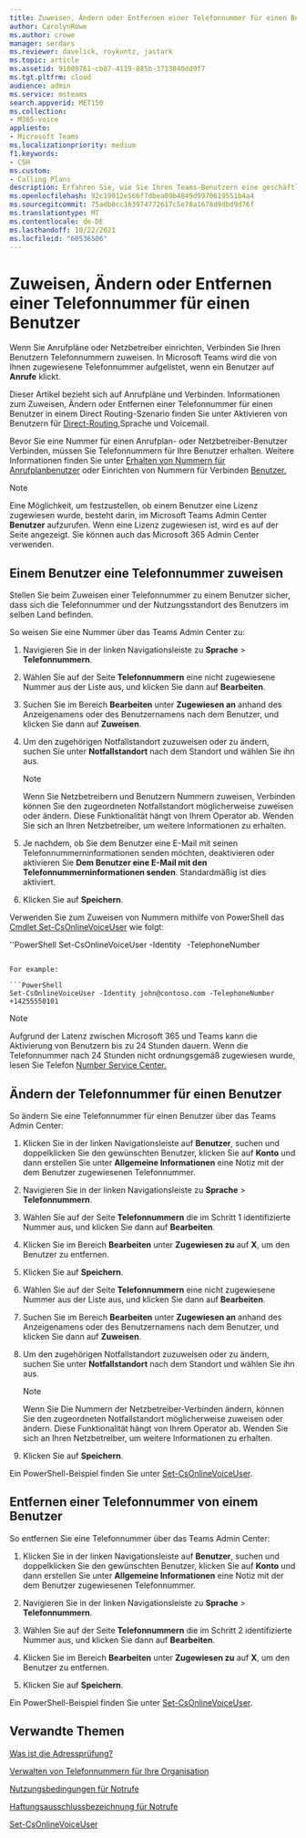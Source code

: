 ```yaml
---
title: Zuweisen, Ändern oder Entfernen einer Telefonnummer für einen Benutzer
author: CarolynRowe
ms.author: crowe
manager: serdars
ms.reviewer: davelick, roykuntz, jastark
ms.topic: article
ms.assetid: 91089761-cb87-4119-885b-3713840dd9f7
ms.tgt.pltfrm: cloud
audience: admin
ms.service: msteams
search.appverid: MET150
ms.collection:
- M365-voice
appliesto:
- Microsoft Teams
ms.localizationpriority: medium
f1.keywords:
- CSH
ms.custom:
- Calling Plans
description: Erfahren Sie, wie Sie Ihren Teams-Benutzern eine geschäftliche Telefonnummer zuweisen oder diese ändern oder entfernen können, damit Unternehmen und Kunden von außerhalb anrufen können.
ms.openlocfilehash: 92c19912e566f7dbea09b4849d9970619551b4a4
ms.sourcegitcommit: 75adb0cc163974772617c5e78a1678d9dbd9d76f
ms.translationtype: MT
ms.contentlocale: de-DE
ms.lasthandoff: 10/22/2021
ms.locfileid: "60536506"
---
```

# <a name="assign-change-or-remove-a-phone-number-for-a-user"></a>Zuweisen, Ändern oder Entfernen einer Telefonnummer für einen Benutzer

Wenn Sie Anrufpläne oder Netzbetreiber einrichten, Verbinden Sie Ihren Benutzern Telefonnummern zuweisen. In Microsoft Teams wird die von Ihnen zugewiesene Telefonnummer aufgelistet, wenn ein Benutzer auf **Anrufe** klickt. 

Dieser Artikel bezieht sich auf Anrufpläne und Verbinden. Informationen zum Zuweisen, Ändern oder Entfernen einer Telefonnummer für einen Benutzer in einem Direct Routing-Szenario finden Sie unter Aktivieren von Benutzern für [Direct-Routing,](./direct-routing-enable-users.md)Sprache und Voicemail.

Bevor Sie eine Nummer für einen Anrufplan- oder Netzbetreiber-Benutzer Verbinden, müssen Sie Telefonnummern für Ihre Benutzer erhalten. Weitere Informationen finden Sie unter [Erhalten von Nummern für Anrufplanbenutzer](getting-phone-numbers-for-your-users.md) oder Einrichten von Nummern für Verbinden [Benutzer.](operator-connect-configure.md#set-up-phone-numbers)

  
> [!NOTE]
> Eine Möglichkeit, um festzustellen, ob einem Benutzer eine Lizenz zugewiesen wurde, besteht darin, im Microsoft Teams Admin Center **Benutzer** aufzurufen. Wenn eine Lizenz zugewiesen ist, wird es auf der Seite angezeigt.  Sie können auch das Microsoft 365 Admin Center verwenden.
  
## <a name="assign-a-phone-number-to-a-user"></a>Einem Benutzer eine Telefonnummer zuweisen

Stellen Sie beim Zuweisen einer Telefonnummer zu einem Benutzer sicher, dass sich die Telefonnummer und der Nutzungsstandort des Benutzers im selben Land befinden.

So weisen Sie eine Nummer über das Teams Admin Center zu:
    
1. Navigieren Sie in der linken Navigationsleiste zu **Sprache** > **Telefonnummern**.

2. Wählen Sie auf der Seite **Telefonnummern** eine nicht zugewiesene Nummer aus der Liste aus, und klicken Sie dann auf **Bearbeiten**.  

3. Suchen Sie im Bereich **Bearbeiten** unter **Zugewiesen an** anhand des Anzeigenamens oder des Benutzernamens nach dem Benutzer, und klicken Sie dann auf **Zuweisen**.

4. Um den zugehörigen Notfallstandort zuzuweisen oder zu ändern, suchen Sie unter **Notfallstandort** nach dem Standort und wählen Sie ihn aus.

   > [!NOTE]
   > Wenn Sie Netzbetreibern und Benutzern Nummern zuweisen, Verbinden können Sie den zugeordneten Notfallstandort möglicherweise zuweisen oder ändern. Diese Funktionalität hängt von Ihrem Operator ab. Wenden Sie sich an Ihren Netzbetreiber, um weitere Informationen zu erhalten.

5. Je nachdem, ob Sie dem Benutzer eine E-Mail mit seinen Telefonnummerninformationen senden möchten, deaktivieren oder aktivieren Sie **Dem Benutzer eine E-Mail mit den Telefonnummerninformationen senden**. Standardmäßig ist dies aktiviert. 

6. Klicken Sie auf **Speichern**.

Verwenden Sie zum Zuweisen von Nummern mithilfe von PowerShell das [Cmdlet Set-CsOnlineVoiceUser](/powershell/module/skype/set-csonlinevoiceuser) wie folgt:


''PowerShell Set-CsOnlineVoiceUser -Identity <user>   -TelephoneNumber <phone number> 
```

For example:

```PowerShell
Set-CsOnlineVoiceUser -Identity john@contoso.com -TelephoneNumber +14255550101
```

> [!NOTE]
> Aufgrund der Latenz zwischen Microsoft 365 und Teams kann die Aktivierung von Benutzern bis zu 24 Stunden dauern. Wenn die Telefonnummer nach 24 Stunden nicht ordnungsgemäß zugewiesen wurde, lesen Sie Telefon [Number Service Center.](https://pstnsd.powerappsportals.com/) 

  
## <a name="change-a-phone-number-for-a-user"></a>Ändern der Telefonnummer für einen Benutzer

So ändern Sie eine Telefonnummer für einen Benutzer über das Teams Admin Center:
    
1. Klicken Sie in der linken Navigationsleiste auf **Benutzer**, suchen und doppelklicken Sie den gewünschten Benutzer, klicken Sie auf **Konto** und dann erstellen Sie unter **Allgemeine Informationen** eine Notiz mit der dem Benutzer zugewiesenen Telefonnummer.

2. Navigieren Sie in der linken Navigationsleiste zu **Sprache** > **Telefonnummern**.

3. Wählen Sie auf der Seite **Telefonnummern** die im Schritt 1 identifizierte Nummer aus, und klicken Sie dann auf **Bearbeiten**.  

4. Klicken Sie im Bereich **Bearbeiten** unter **Zugewiesen zu** auf **X**, um den Benutzer zu entfernen.

5. Klicken Sie auf **Speichern**.

6. Wählen Sie auf der Seite **Telefonnummern** eine nicht zugewiesene Nummer aus der Liste aus, und klicken Sie dann auf **Bearbeiten**.  

7. Suchen Sie im Bereich **Bearbeiten** unter **Zugewiesen an** anhand des Anzeigenamens oder des Benutzernamens nach dem Benutzer, und klicken Sie dann auf **Zuweisen**.

8. Um den zugehörigen Notfallstandort zuzuweisen oder zu ändern, suchen Sie unter **Notfallstandort** nach dem Standort und wählen Sie ihn aus.

      > [!NOTE]
      > Wenn Sie Die Nummern der Netzbetreiber-Verbinden ändern, können Sie den zugeordneten Notfallstandort möglicherweise zuweisen oder ändern. Diese Funktionalität hängt von Ihrem Operator ab. Wenden Sie sich an Ihren Netzbetreiber, um weitere Informationen zu erhalten.

9. Klicken Sie auf **Speichern**.

Ein PowerShell-Beispiel finden Sie unter [Set-CsOnlineVoiceUser](/powershell/module/skype/set-csonlinevoiceuser).

## <a name="remove-a-phone-number-from-a-user"></a>Entfernen einer Telefonnummer von einem Benutzer

So entfernen Sie eine Telefonnummer über das Teams Admin Center:

1. Klicken Sie in der linken Navigationsleiste auf **Benutzer**, suchen und doppelklicken Sie den gewünschten Benutzer, klicken Sie auf **Konto** und dann erstellen Sie unter **Allgemeine Informationen** eine Notiz mit der dem Benutzer zugewiesenen Telefonnummer.

2. Navigieren Sie in der linken Navigationsleiste zu **Sprache** > **Telefonnummern**.

3. Wählen Sie auf der Seite **Telefonnummern** die im Schritt 2 identifizierte Nummer aus, und klicken Sie dann auf **Bearbeiten**.  

4. Klicken Sie im Bereich **Bearbeiten** unter **Zugewiesen zu** auf **X**, um den Benutzer zu entfernen.

5. Klicken Sie auf **Speichern**.

Ein PowerShell-Beispiel finden Sie unter [Set-CsOnlineVoiceUser](/powershell/module/skype/set-csonlinevoiceuser).

## <a name="related-topics"></a>Verwandte Themen

[Was ist die Adressprüfung?](/skypeforbusiness/what-are-calling-plans-in-office-365/what-is-address-validation)

[Verwalten von Telefonnummern für Ihre Organisation](/microsoftteams/manage-phone-numbers-for-your-organization)

[Nutzungsbedingungen für Notrufe](./emergency-calling-terms-and-conditions.md)

[Haftungsausschlussbezeichnung für Notrufe](https://github.com/MicrosoftDocs/OfficeDocs-SkypeForBusiness/blob/live/Teams/downloads/emergency-calling/emergency-calling-label-(en-us)-(v.1.0).zip?raw=true)

[Set-CsOnlineVoiceUser](/powershell/module/skype/set-csonlinevoiceuser)

